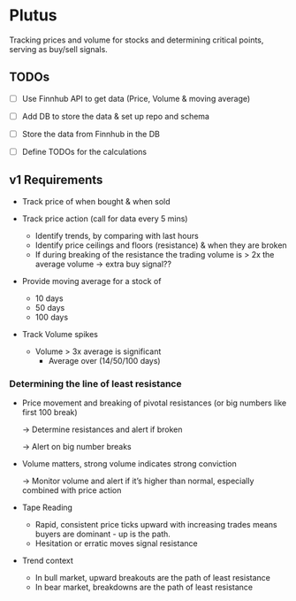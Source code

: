 # Plutus
Tracking prices and volume for stocks and determining critical points, serving as buy/sell signals.


## TODOs
- [ ] Use Finnhub API to get data (Price, Volume & moving average)
- [ ] Add DB to store the data & set up repo and schema
- [ ] Store the data from Finnhub in the DB
- [ ] Define TODOs for the calculations



## v1 Requirements
- Track price of when bought & when sold
- Track price action (call for data every 5 mins)
    - Identify trends, by comparing with last hours
    - Identify price ceilings and floors (resistance) & when they are broken
    - If during breaking of the resistance the trading volume is > 2x the average volume → extra buy signal??

- Provide moving average for a stock of
    - 10 days
    - 50 days
    - 100 days

- Track Volume spikes
    - Volume > 3x average is significant
        - Average over (14/50/100 days)

### Determining the line of least resistance

- Price movement and breaking of pivotal resistances (or big numbers like first 100 break)
    
    → Determine resistances and alert if broken
    
    → Alert on big number breaks
    
- Volume matters, strong volume indicates strong conviction
    
    → Monitor volume and alert if it’s higher than normal, especially combined with price action
    
- Tape Reading
    - Rapid, consistent price ticks upward with increasing trades means buyers are dominant - up is the path.
    - Hesitation or erratic moves signal resistance
- Trend context
    - In bull market, upward breakouts are the path of least resistance
    - In bear market, breakdowns are the path of least resistance
